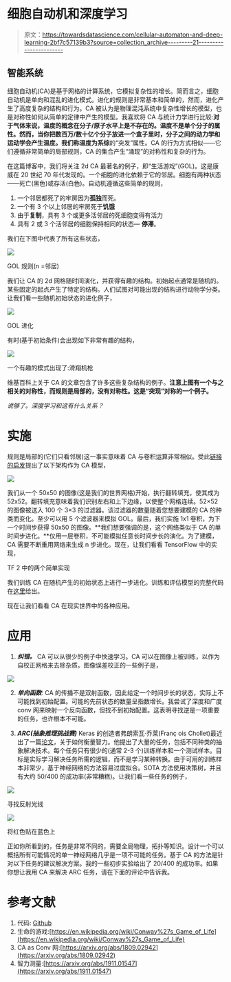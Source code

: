 # 细胞自动机和深度学习

> 原文：<https://towardsdatascience.com/cellular-automaton-and-deep-learning-2bf7c57139b3?source=collection_archive---------21----------------------->

## 智能系统

细胞自动机(CA)是基于网格的计算系统，它模拟复杂性的增长。简而言之，细胞自动机是单向和混乱的进化模式。进化的规则是非常基本和简单的，然而，进化产生了高度复杂的结构和行为。CA 被认为是物理混沌系统中复杂性增长的模型，也是对称性如何从简单的定律中产生的模型。我喜欢将 CA 与统计力学进行比较:**对于气体来说，温度的概念在分子/原子水平上是不存在的。温度不是单个分子的属性。然而，当你把数百万/数十亿个分子放进一个盒子里时，分子之间的动力学和运动学会产生温度。我们称温度为系综**的“突发”属性。CA 的行为方式相似——它们遵循非常简单的局部规则，CA 的集合产生“涌现”的对称性和复杂的行为。

在这篇博客中，我们将关注 2d CA 最著名的例子，即“生活游戏”(GOL)。这是康威在 20 世纪 70 年代发现的。一个细胞的进化依赖于它的邻居。细胞有两种状态——死亡(黑色)或存活(白色)。自动机遵循这些简单的规则，

1.  一个邻居都死了的牢房因为**孤独**而死。
2.  一个有 3 个以上邻居的牢房死于**饥饿**
3.  由于**复制**，具有 3 个或更多活邻居的死细胞变得有活力
4.  具有 2 或 3 个活邻居的细胞保持相同的状态— **停滞**。

我们在下图中代表了所有这些状态，

![](img/86b12ae3967f99bfb2725b5de1e28674.png)

GOL 规则(n =邻居)

我们让 CA 的 2d 网格随时间演化，并获得有趣的结构。初始起点通常是随机的。某些固定的起点产生了特定的结构。人们试图对可能出现的结构进行动物学分类。让我们看一些随机初始状态的进化例子，

![](img/aac73ef8bb9221c198fd24f9832666e4.png)

GOL 进化

有时(基于初始条件)会出现如下非常有趣的结构，

![](img/ff9239aae2f1de42e60a081310815615.png)

一个有趣的模式出现了:滑翔机枪

维基百科上关于 CA 的文章包含了许多这些复杂结构的例子。**注意上图有一个与之相关的对称性，而规则是局部的，没有对称性。这是“突现”对称的一个例子。**

*说够了。深度学习和这有什么关系？*

# **实施**

规则是局部的(它们只看邻居)这一事实意味着 CA 与卷积运算非常相似。受此[链接的启发](https://arxiv.org/abs/1809.02942)提出了以下架构作为 CA 模型，

![](img/c6b4f650494bffbfb8b15422bf98d215.png)

我们从一个 50x50 的图像(这是我们的世界网格)开始，执行翻转填充，使其成为 52x52。翻转填充意味着我们识别左右和上下边缘，以使整个网格连续。52×52 的图像被送入 100 个 3×3 的过滤器。该过滤器的数量随着您想要建模的 CA 的种类而变化。至少可以用 5 个滤波器来模拟 GOL。最后，我们实施 1x1 卷积，为下一个时间步获得 50x50 的图像。**我们想要强调的是，这个网络类似于 CA 的单时间步进化。**仅用一层卷积，不可能模拟任意长时间步长的演化。为了建模，CA 需要不断重用网络来生成 n 步进化。现在，让我们看看 TensorFlow 中的实现，

TF 2 中的两个简单实现

我们训练 CA 在随机产生的初始状态上进行一步进化。训练和评估模型的完整代码在[这里](https://github.com/sol0invictus/Blog_stuff/blob/master/CA.ipynb)给出。

现在让我们看看 CA 在现实世界中的各种应用。

# **应用**

1.  ***纠错。***
    CA 可以从很少的例子中快速学习。CA 可以在图像上被训练，以作为自校正网格来去除杂质。图像误差校正的一些例子是，

![](img/7b62eaae42c0cbfd6ff795614571552a.png)

2. ***单向函数***:
CA 的传播不是双射函数，因此给定一个时间步长的状态，实际上不可能找到初始配置。可能的先前状态的数量呈指数增长。我尝试了深度和广度 conv 网来映射一个反向函数，但找不到初始配置。这表明寻找逆是一项重要的任务，也许根本不可能。

3. ***ARC(抽象推理挑战赛)***
Keras 的创造者弗朗索瓦·乔莱(Franç ois Chollet)最近出了一篇[论文](https://arxiv.org/abs/1911.01547)，关于如何衡量智力。他提出了大量的任务，包括不同种类的抽象解决技术。每个任务只有很少的(通常 2-3 个)训练样本和一个测试样本。目标是实际学习解决任务所需的逻辑，而不是学习某种转换。由于可用的训练样本非常少，基于神经网络的方法容易过度拟合。SOTA 方法使用决策树，并且有大约 50/400 的成功率(非常糟糕)。让我们看一些任务的例子，

![](img/c0720d112b7ddfb1b3d4cb4c6a08d8ba.png)

寻找反射光线

![](img/7463a19382ab32e0bf4c9ac22742d5bb.png)

将红色贴在蓝色上

正如你所看到的，任务是非常不同的，需要全局物理，拓扑等知识。设计一个可以概括所有可能情况的单一神经网络几乎是一项不可能的任务。基于 CA 的方法是针对以下任务的建议解决方案。我的一些初步实验给出了 20/400 的成功率。如果你想让我用 CA 来解决 ARC 任务，请在下面的评论中告诉我。

# **参考文献**

1.  代码: [Github](https://github.com/sol0invictus/Blog_stuff/blob/master/CA.ipynb)
2.  生命的游戏:[https://en.wikipedia.org/wiki/Conway%27s_Game_of_Life](https://en.wikipedia.org/wiki/Conway%27s_Game_of_Life)
3.  CA as Conv 网:[https://arxiv.org/abs/1809.02942](https://arxiv.org/abs/1809.02942)
4.  智力测量:[https://arxiv.org/abs/1911.01547](https://arxiv.org/abs/1911.01547)